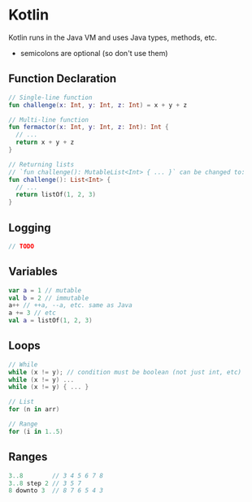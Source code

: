 # Kotlin
Kotlin runs in the Java VM and uses Java types, methods, etc.
- semicolons are optional (so don't use them)

## Function Declaration
``` kotlin
// Single-line function
fun challenge(x: Int, y: Int, z: Int) = x + y + z

// Multi-line function
fun fermactor(x: Int, y: Int, z: Int): Int {
  // ...
  return x + y + z
}

// Returning lists
// `fun challenge(): MutableList<Int> { ... }` can be changed to:
fun challenge(): List<Int> {
  // ...
  return listOf(1, 2, 3)
}
```

## Logging
``` kotlin
// TODO
```

## Variables
``` kotlin
var a = 1 // mutable
val b = 2 // immutable
a++ // ++a, --a, etc. same as Java
a += 3 // etc
val a = listOf(1, 2, 3)
```

## Loops
``` kotlin
// While
while (x != y); // condition must be boolean (not just int, etc)
while (x != y) ...
while (x != y) { ... }

// List
for (n in arr)

// Range
for (i in 1..5)
```

## Ranges
``` kotlin
3..8        // 3 4 5 6 7 8
3..8 step 2 // 3 5 7
8 downto 3  // 8 7 6 5 4 3
```
